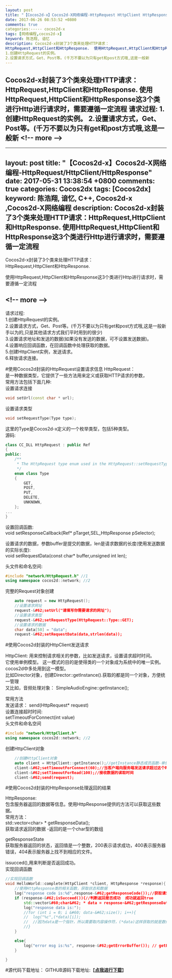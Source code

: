 ```yaml
---
layout: post
title: "【Cocos2d-x】Cocos2d-X网络编程-HttpRequest HttpClient HttpResponse"
date: 2017-06-26 08:53:52 +0800
comments: true
categories:----- cocos2d-x
tags: [网络编程,cocos2d-x]
keyword: 陈浩翔, 谙忆
description: Cocos2d-x封装了3个类来处理HTTP请求： 
HttpRequest,HttpClient和HttpResponse.  使用HttpRequest,HttpClient和HttpResponse这3个类进行Http进行请求时，需要遵循一定流程  请求过程: 
1.创建HttpRequest的实例。 
2.设置请求方式，Get、Post等。(千万不要以为只有get和post方式哦,这是一般新 
---
```



Cocos2d-x封装了3个类来处理HTTP请求： 
HttpRequest,HttpClient和HttpResponse.  使用HttpRequest,HttpClient和HttpResponse这3个类进行Http进行请求时，需要遵循一定流程  请求过程: 
1.创建HttpRequest的实例。 
2.设置请求方式，Get、Post等。(千万不要以为只有get和post方式哦,这是一般新
&#60;!-- more --&#62;
----------

---
layout: post
title: "【Cocos2d-x】Cocos2d-X网络编程-HttpRequest/HttpClient/HttpResponse"
date: 2017-05-31 13:38:54 +0800
comments: true
categories: Cocos2dx
tags: [Cocos2dx]
keyword: 陈浩翔, 谙忆, C++, Cocos2d-x ,Cocos2d-X网络编程
description: Cocos2d-x封装了3个类来处理HTTP请求：HttpRequest,HttpClient和HttpResponse. 使用HttpRequest,HttpClient和HttpResponse这3个类进行Http进行请求时，需要遵循一定流程  
---

Cocos2d-x封装了3个类来处理HTTP请求：  
HttpRequest,HttpClient和HttpResponse.  

使用HttpRequest,HttpClient和HttpResponse这3个类进行Http进行请求时，需要遵循一定流程  
 
&#60;!-- more --&#62;
----------

请求过程:   
1.创建HttpRequest的实例。  
2.设置请求方式，Get、Post等。(千万不要以为只有get和post方式哦,这是一般新手以为的,只是其他请求方式我们平时用到的很少)  
3.设置请求地址和发送的数据(如果没有发送的数据，可不设置发送数据)。  
4.设置响应回调函数，在回调函数中处理获取的数据。  
5.创建HttpClient实例，发送请求。  
6.释放请求连接。 

#使用Cocos2d封装的HttpRequest设置请求信息
HttpRequest：  
是一种数据类型，它提供了一些方法用来定义或获取HTTP请求的参数，  
常用方法包括下面几种:  
设置请求连接  
```cpp
void setUrl(const char * url);
```  
设置请求类型
```cpp  
void setRequestType(Type type);
```  

这里的Type是Cocos2d-x定义的一个枚举类型，包括5种类型。  
源码:  
```cpp
class CC_DLL HttpRequest : public Ref
{
public:
    /**
     * The HttpRequest type enum used in the HttpRequest::setRequestType.
     */
    enum class Type
    {
        GET,
        POST,
        PUT,
        DELETE,
        UNKNOWN,
    };
...
}
```
设置回调函数:  
void setResponseCallback(Ref* pTarget,SEL_HttpResponse pSelector);  

设置请求的数据，参数buffer是提交的数据，len是请求数据的长度(使用发送数据的实际长度):  
void setRequestData(const char* buffer,unsigned int len);  

头文件和命名空间:
```cpp
#include "network/HttpRequest.h" //1
using namespace cocos2d::network; //2
```
完整的Request对象创建
```cpp
	auto request = new HttpRequest();
	//设置请求网址
	request-&#62;setUrl("请填写你需要请求的网址");
	//设置请求类型
	request-&#62;setRequestType(HttpRequest::Type::GET);
	//设置请求的数据
	char data[50] = "data";
	request-&#62;setRequestData(data,strlen(data));
```


#使用Cocos2d封装的HttpClient发送请求

HttpClient:
 用来控制请求相关的参数，比如发送请求，设置请求超时时间。  
它使用单例模型。 这一模式的目的是使得类的一个对象成为系统中的唯一实例。  
cocos2d中多处用到这一模型。  
比如Director对象，创建Director::getInstance().获取的都是同一个对象，方便统一管理  
又比如，音频处理对象： SimpleAudioEngine::getInstance();  

常用方法  
发送请求：
send(HttpRequest* request)  
设置连接超时时间:  
setTimeoutForConnect(int value)  
头文件和命名空间
```cpp
#include "network/HttpClient.h"
using namespace cocos2d::network; //2

```
创建HttpClient对象
```cpp
	//创建HttpClient对象
	auto client = HttpClient::getInstance();//getInstance静态成员函数-单例模式模型
	client-&#62;setTimeoutForConnect(60);//当客户端向服务端发送请求超过这个时间，就会返回一个错误信息
	client-&#62;setTimeoutForRead(100);//接收数据的读取时间
	client-&#62;send(request);
```

#使用Cocos2d封装的HttpResponse处理返回的结果

HttpResponse:  
包含服务器返回的数据等信息。使用HttpResponse提供的方法可以获取这些数据。  
常用方法：  
std::vector&#60;char&#62; * getResponseData();  
获取请求返回的数据 -返回的是一个char型的数组   

getResponseState  
获取服务器返回的状态，返回值是一个整数，200表示请求成功，400表示服务器错误，404表示服务器上找不到相应的文件。  
  
issucced(),用来判断是否返回成功。  
实现回调函数
```cpp
//实现回调函数
void HelloWorld::complete(HttpClient *client, HttpResponse *response){
	//使用HttpResponse类的相关函数，获取状态和数据
	log("response code is:%d",response-&#62;getResponseCode());//获取请求返回的状态码
	if (response-&#62;isSucceed()){//判断返回是否成功  成功就返回true
		std::vector&#60;char&#62; * data = response-&#62;getResponseData();
		log("response data is:");
		//for (int i = 0; i &#60; data-&#62;size(); i++){
		//	log("%c",(*data)[i]);
		//	//因为data是一个指针，所以需要取内容操作符，(*data)这样获取的就是数组的首地址，然后再加上角标
		//}
	}

	else{
		log("error msg is:%s", response-&#62;getErrorBuffer()); // getErrorBuffer-会返回请求数据错误的信息
	}

}

```

#源代码下载地址：
GITHUB源码下载地址:【**[点我进行下载](https://github.com/chenhaoxiang/cocos2d-x/tree/master/20170531/httpTest "点我进行下载")**】
